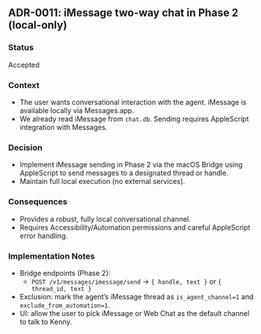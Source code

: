 ## ADR-0011: iMessage two-way chat in Phase 2 (local-only)

### Status
Accepted

### Context
- The user wants conversational interaction with the agent. iMessage is available locally via Messages.app.
- We already read iMessage from `chat.db`. Sending requires AppleScript integration with Messages.

### Decision
- Implement iMessage sending in Phase 2 via the macOS Bridge using AppleScript to send messages to a designated thread or handle.
- Maintain full local execution (no external services).

### Consequences
- Provides a robust, fully local conversational channel.
- Requires Accessibility/Automation permissions and careful AppleScript error handling.

### Implementation Notes
- Bridge endpoints (Phase 2):
  - `POST /v1/messages/imessage/send` → `{ handle, text }` or `{ thread_id, text }`
- Exclusion: mark the agent’s iMessage thread as `is_agent_channel=1` and `exclude_from_automation=1`.
- UI: allow the user to pick iMessage or Web Chat as the default channel to talk to Kenny.


